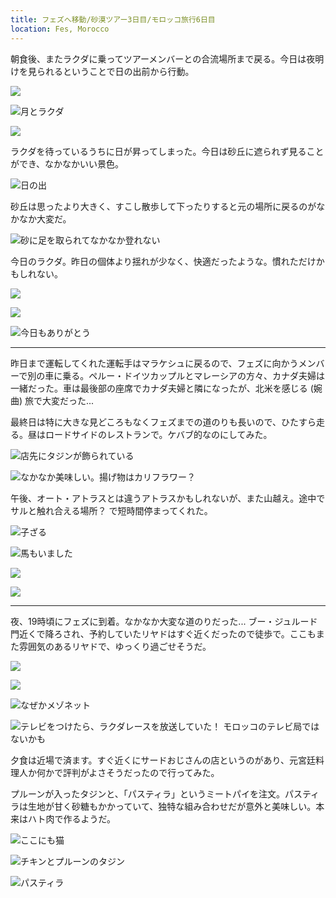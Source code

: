 ```yaml
---
title: フェズへ移動/砂漠ツアー3日目/モロッコ旅行6日目
location: Fes, Morocco
---
```


朝食後、またラクダに乗ってツアーメンバーとの合流場所まで戻る。今日は夜明けを見られるということで日の出前から行動。

![](https://photos.apkas.net/medium/202403/20240305-151914.webp)

![月とラクダ](https://photos.apkas.net/medium/202403/20240305-152655.webp)

![](https://photos.apkas.net/medium/202403/20240305-153047.webp)

ラクダを待っているうちに日が昇ってしまった。今日は砂丘に遮られず見ることができ、なかなかいい景色。

![日の出](https://photos.apkas.net/medium/202403/20240305-075202.webp)

砂丘は思ったより大きく、すこし散歩して下ったりすると元の場所に戻るのがなかなか大変だ。

![砂に足を取られてなかなか登れない](https://photos.apkas.net/medium/202403/20240305-155856.webp)

今日のラクダ。昨日の個体より揺れが少なく、快適だったような。慣れただけかもしれない。

![](https://photos.apkas.net/medium/202403/20240305-160733.webp)

![](https://photos.apkas.net/medium/202403/20240305-160804.webp)

![今日もありがとう](https://photos.apkas.net/medium/202403/20240305-165232.webp)

---

昨日まで運転してくれた運転手はマラケシュに戻るので、フェズに向かうメンバーで別の車に乗る。ペルー・ドイツカップルとマレーシアの方々、カナダ夫婦は一緒だった。車は最後部の座席でカナダ夫婦と隣になったが、北米を感じる (婉曲) 旅で大変だった...

最終日は特に大きな見どころもなくフェズまでの道のりも長いので、ひたすら走る。昼はロードサイドのレストランで。ケバブ的なのにしてみた。

![店先にタジンが飾られている](https://photos.apkas.net/medium/202403/20240305-222423.webp)

![なかなか美味しい。揚げ物はカリフラワー？](https://photos.apkas.net/medium/202403/20240305-223727.webp)

午後、オート・アトラスとは違うアトラスかもしれないが、また山越え。途中でサルと触れ合える場所？ で短時間停まってくれた。

![子ざる](https://photos.apkas.net/medium/202403/20240306-010454.webp)

![馬もいました](https://photos.apkas.net/medium/202403/20240306-010553.webp)

![](https://photos.apkas.net/medium/202403/20240306-010724.webp)

![](https://photos.apkas.net/medium/202403/20240306-010822.webp)

---

夜、19時頃にフェズに到着。なかなか大変な道のりだった... ブー・ジュルード門近くで降ろされ、予約していたリヤドはすぐ近くだったので徒歩で。ここもまた雰囲気のあるリヤドで、ゆっくり過ごせそうだ。

![](https://photos.apkas.net/medium/202403/20240306-031731.webp)

![](https://photos.apkas.net/medium/202403/20240306-034103.webp)

![なぜかメゾネット](https://photos.apkas.net/medium/202403/20240306-034116.webp)

![テレビをつけたら、ラクダレースを放送していた！ モロッコのテレビ局ではないかも](https://photos.apkas.net/medium/202403/20240306-034300.webp)

夕食は近場で済ます。すぐ近くにサードおじさんの店というのがあり、元宮廷料理人か何かで評判がよさそうだったので行ってみた。

プルーンが入ったタジンと、「パスティラ」というミートパイを注文。パスティラは生地が甘く砂糖もかかっていて、独特な組み合わせだが意外と美味しい。本来はハト肉で作るようだ。

![ここにも猫](https://photos.apkas.net/medium/202403/20240306-041748.webp)

![チキンとプルーンのタジン](https://photos.apkas.net/medium/202403/20240306-042301.webp)

![パスティラ](https://photos.apkas.net/medium/202403/20240306-042438.webp)
